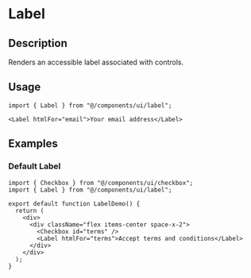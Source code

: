 # Label

## Description

Renders an accessible label associated with controls.

## Usage

```tsx
import { Label } from "@/components/ui/label";
```

```tsx
<Label htmlFor="email">Your email address</Label>
```

## Examples

### Default Label

```tsx
import { Checkbox } from "@/components/ui/checkbox";
import { Label } from "@/components/ui/label";

export default function LabelDemo() {
  return (
    <div>
      <div className="flex items-center space-x-2">
        <Checkbox id="terms" />
        <Label htmlFor="terms">Accept terms and conditions</Label>
      </div>
    </div>
  );
}
```
